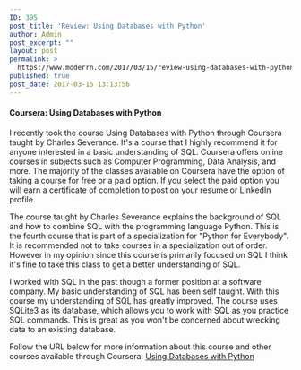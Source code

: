 ```yaml
---
ID: 395
post_title: 'Review: Using Databases with Python'
author: Admin
post_excerpt: ""
layout: post
permalink: >
  https://www.moderrn.com/2017/03/15/review-using-databases-with-python/
published: true
post_date: 2017-03-15 13:13:56
---
```

<h4>Coursera: Using Databases with Python</h4>

I recently took the course Using Databases with Python through Coursera taught by Charles Severance. It's a course that I highly recommend it for anyone interested in a basic understanding of SQL. Coursera offers online courses in subjects such as Computer Programming, Data Analysis, and more. The majority of the classes available on Coursera have the option of taking a course for free or a paid option. If you select the paid option you will earn a certificate of completion to post on your resume or LinkedIn profile.
<!--more-->
The course taught by Charles Severance explains the background of SQL and how to combine SQL with the programming language Python. This is the fourth course that is part of a specialization for "Python for Everybody". It is recommended not to take courses in a specialization out of order. However in my opinion since this course is primarily focused on SQL I think it's fine to take this class to get a better understanding of SQL.

I worked with SQL in the past though a former position at a software company. My basic understanding of SQL has been self taught. With this course my understanding of SQL has greatly improved. The course uses SQLite3 as its database, which allows you to work with SQL as you practice SQL commands. This is great as you won't be concerned about wrecking data to an existing database. 

Follow the URL below for more information about this course and other courses available through Coursera:
<a href="https://www.coursera.org/learn/python-databases" target="_blank">Using Databases with Python</a>